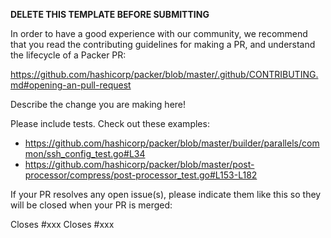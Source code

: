**DELETE THIS TEMPLATE BEFORE SUBMITTING**

In order to have a good experience with our community, we recommend that you
read the contributing guidelines for making a PR, and understand the lifecycle
of a Packer PR:

https://github.com/hashicorp/packer/blob/master/.github/CONTRIBUTING.md#opening-an-pull-request

Describe the change you are making here!

Please include tests. Check out these examples:

- https://github.com/hashicorp/packer/blob/master/builder/parallels/common/ssh_config_test.go#L34
- https://github.com/hashicorp/packer/blob/master/post-processor/compress/post-processor_test.go#L153-L182

If your PR resolves any open issue(s), please indicate them like this so they will be closed when your PR is merged:

Closes #xxx
Closes #xxx
